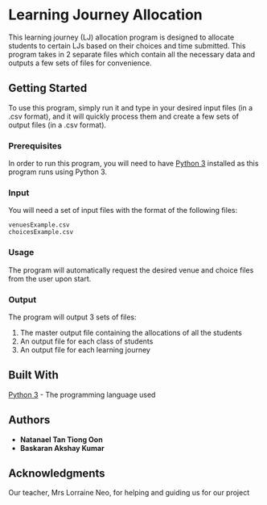 # Learning Journey Allocation

This learning journey (LJ) allocation program is designed to allocate students to certain LJs based on their choices and time submitted. This program takes in 2 separate files which contain all the necessary data and outputs a few sets of files for convenience.

## Getting Started

To use this program, simply run it and type in your desired input files (in a .csv format), and it will quickly process them and create a few sets of output files (in a .csv format).

### Prerequisites

In order to run this program, you will need to have [Python 3](https://www.python.org/downloads/) installed as this program runs using Python 3.

### Input

You will need a set of input files with the format of the following files:

```
venuesExample.csv
choicesExample.csv
```

### Usage

The program will automatically request the desired venue and choice files from the user upon start.

### Output

The program will output 3 sets of files:

1. The master output file containing the allocations of all the students
2. An output file for each class of students
3. An output file for each learning journey

## Built With

[Python 3](https://www.python.org/downloads/) - The programming language used

## Authors

* **Natanael Tan Tiong Oon**
* **Baskaran Akshay Kumar**

## Acknowledgments

Our teacher, Mrs Lorraine Neo, for helping and guiding us for our project
